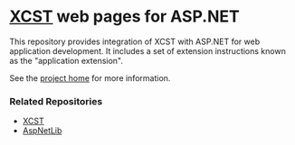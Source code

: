 [XCST][1] web pages for ASP.NET
===============================
This repository provides integration of XCST with ASP.NET for web application development. It includes a set of extension instructions known as the "application extension".

See the [project home][1] for more information.

### Related Repositories

- [XCST][2]
- [AspNetLib][3]

[1]: http://maxtoroq.github.io/XCST/
[2]: https://github.com/maxtoroq/XCST
[3]: https://github.com/maxtoroq/AspNetLib